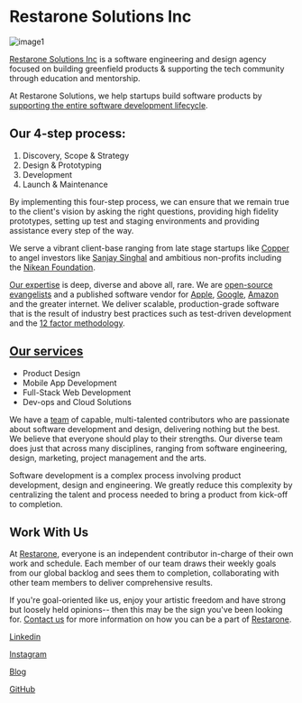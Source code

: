 # Restarone Solutions Inc

![image1](https://user-images.githubusercontent.com/35935196/174682787-34da3a16-d114-41f3-aeca-3ea5b0992835.jpeg)

[Restarone Solutions Inc](https://www.restarone.com/) is a software engineering and design agency focused on building greenfield products & supporting the tech community through education and mentorship.

At Restarone Solutions, we help startups build software products by [supporting the entire software development lifecycle](https://www.restarone.com/services). 

## Our 4-step process:

1.  Discovery, Scope & Strategy
2.  Design & Prototyping
3.  Development
4.  Launch & Maintenance

By implementing this four-step process, we can ensure that we remain true to the client's vision by asking the right questions, providing high fidelity prototypes, setting up test and staging environments and providing assistance every step of the way.

We serve a vibrant client-base ranging from late stage startups like [Copper](https://www.copper.com/) to angel investors like [Sanjay Singhal](https://sanjaysinghal.com/) and ambitious non-profits including the [Nikean Foundation](https://nikean.org/).

[Our expertise](https://www.restarone.com/about) is deep, diverse and above all, rare. We are [open-source evangelists](https://github.com/restarone/) and a published software vendor for [Apple](https://apps.apple.com/ca/app/lenny-mobi/id1528051136), [Google](https://play.google.com/store/apps/developer?id=Restarone+Solutions+Inc.&hl=en_CA&gl=US), [Amazon](https://www.credly.com/badges/517d04da-3c81-4839-95de-495a8de262c3?source=linked_in_profile) and the greater internet. We deliver scalable, production-grade software that is the result of industry best practices such as test-driven development and the [12 factor methodology](https://12factor.net).

## [Our services](https://www.restarone.com/services)

-   Product Design
-   Mobile App Development
-   Full-Stack Web Development 
-   Dev-ops and Cloud Solutions

We have a [team](https://www.restarone.com/about) of capable, multi-talented contributors who are passionate about software development and design, delivering nothing but the best. We believe that everyone should play to their strengths. Our diverse team does just that across many disciplines, ranging from software engineering, design, marketing, project management and the arts.

Software development is a complex process involving product development, design and engineering. We greatly reduce this complexity by centralizing the talent and process needed to bring a product from kick-off to completion.

## Work With Us

At [Restarone](https://www.restarone.com), everyone is an independent contributor in-charge of their own work and schedule. Each member of our team draws their weekly goals from our global backlog and sees them to completion, collaborating with other team members to deliver comprehensive results.

If you're goal-oriented like us, enjoy your artistic freedom and have strong but loosely held opinions-- then this may be the sign you've been looking for. [Contact us](mailto:contact@restarone.com) for more information on how you can be a part of [Restarone](https://www.restarone.com).

[Linkedin](https://www.linkedin.com/company/restarone-solutions-inc/)

[Instagram](https://www.instagram.com/restarone/)

[Blog](https://restarone.com/blog-content)

[GitHub](https://github.com/restarone)

